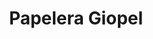 ---
title: "Papelera Giopel"
url: /ciudad-autonoma-de-buenos-aires/papelera-giopel/
shop: Schreibwaren
---
